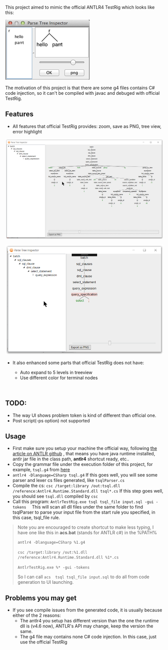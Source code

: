 This project aimed to mimic the official ANTLR4 TestRig which looks like this:

![](readmeDocs/hello-parrt.png)



The motivation of this project is that there are some g4 files contains C# code injection, so it can't be compiled with javac and debuged with official TestRig.



## Features 

* All features that official TestRig provides: zoom, save as PNG, tree view, error highlight

![UI2](readmeDocs/UI2.png)

![UI1](readmeDocs/UI1.png)

* It also enhanced some parts that official TestRig does not have:

  * Auto expand to 5 levels in treeview
  * Use different color for terminal nodes

  ​

## TODO:

* The way UI shows problem token is kind of different than official one.
* Post script(-ps option) not supported



## Usage

* First make sure you setup your machine the official way, following [the article on ANTLR github](https://github.com/antlr/antlr4/blob/master/doc/getting-started.md) , that means you have java runtime installed, antlr jar file in the class path,  **antlr4** shortcut ready, etc..
* Copy the grammar file under the execution folder of this project, for example, `tsql.g4` from [here](https://github.com/antlr/grammars-v4/blob/master/tsql/tsql.g4)
* `antlr4 -Dlanguage=CSharp tsql.g4` If this goes well, you will see some parser and lexer cs files generated, like `tsqlParser.cs`
* Compile the cs:
  `csc /target:library /out:tsql.dll  /reference:Antlr4.Runtime.Standard.dll tsql*.cs`
  If this step goes well, you should see `tsql.dll` compiled by `csc`
* Call this program: `AntlrTestRig.exe tsql tsql_file input.sql -gui -tokens  `
  This will scan all dll files under the same folder to find tsqlParser to parse your input file from the start rule you specified, in this case, tsql_file rule.


> Note you are encouraged to create shortcut to make less typing, I have one like this in **acs.bat** (stands for ANTLR c#) in the %PATH%
>
> ```
> antlr4 -Dlanguage=CSharp %1.g4
>
> csc /target:library /out:%1.dll  /reference:Antlr4.Runtime.Standard.dll %1*.cs
>
> AntlrTestRig.exe %* -gui -tokens
> ```
>
> So I can call `acs  tsql tsql_file input.sql` to do all from code generation to UI launching.



## Problems you may get

* If you see compile issues from the generated code, it is usually because either of the 2 reasons:
  * The antlr4 you setup has different version than the one the runtime dll is (v4.6 now), ANTLR's API may change, keep the version the same. 
  * The g4 file may contains none C# code injection. In this case, just use the official TestRig